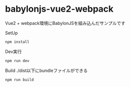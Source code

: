# babylonjs-vue2-webpack

Vue2 + webpack環境にBabylonJSを組み込んだサンプルです

SetUp

```
npm install
```

Dev実行

```
npm run dev
```

Build
./dist以下にbundleファイルができる
```
npm run build
```
